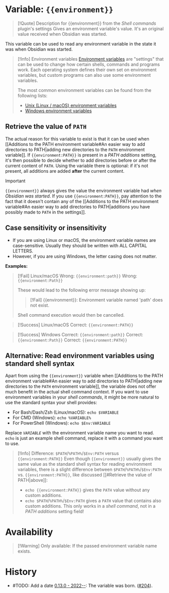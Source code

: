 # Variable: `{{environment}}`
> [!Quote] Description for {{environment}} from the *Shell commands* plugin's settings
> Gives an environment variable's value. It's an original value received when Obsidian was started.

This variable can be used to read any environment variable in the state it was when Obsidian was started.

> [!Info] Environment variables
> [Environment variables](https://en.wikipedia.org/wiki/Environment_variable) are "settings" that can be used to change how certain shells, commands and programs work. Each operating system defines their own set on environment variables, but custom programs can also use some environment variables.
> 
> The most common environment variables can be found from the following lists:
> - [Unix (Linux / macOS) environment variables](https://en.wikipedia.org/wiki/Environment_variable#Unix_2)
> - [Windows environment variables](https://en.wikipedia.org/wiki/Environment_variable#Windows)

## Retrieve the value of `PATH`
The actual reason for this variable to exist is that it can be used when [[Additions to the PATH environment variable#An easier way to add directories to PATH|adding new directories to the `PATH` environment variable]]. If `{{environment:PATH}}` is present in a *PATH additions* setting, it's then possible to decide whether to add directories before or after the current content of `PATH`. Using the variable there is optional: if it's not present, all additions are added **after** the current content.

> [!Important]
> `{{environment}}` always gives the value the environment variable had *when Obsidian was started*. If you use `{{environment:PATH}}`, pay attention to the fact that it doesn't contain any of the [[Additions to the PATH environment variable#An easier way to add directories to PATH|additions you have possibly made to `PATH` in the settings]].

## Case sensitivity or insensitivity
- If you are using Linux or macOS, the environment variable names are case-sensitive. Usually they should be written with ALL CAPITAL LETTERS.
- However, if you are using Windows, the letter casing does not matter.

**Examples:**
> [!Fail] Linux/macOS
> Wrong: `{{environment:path}}`
> Wrong: `{{environment:Path}}`
> 
> These would lead to the following error message showing up: 
> > [!Fail] {{environment}}: Environment variable named 'path' does not exist.
> 
> Shell command execution would then be cancelled.

> [!Success] Linux/macOS
> Correct: `{{environment:PATH}}`

> [!Success] Windows
> Correct: `{{environment:path}}`
> Correct: `{{environment:Path}}`
> Correct: `{{environment:PATH}}`

## Alternative: Read environment variables using standard shell syntax
Apart from using the `{{environment}}` variable when [[Additions to the PATH environment variable#An easier way to add directories to PATH|adding new directories to the `PATH` environment variable]], the variable does not offer much benefit in the actual shell command context. If you want to use environment variables in your *shell commands*, it might be more natural to use the standard syntax your shell provides:
- For Bash/Dash/Zsh (Linux/macOS): `echo $VARIABLE`
- For CMD (Windows): `echo %VARIABLE%`
- For PowerShell (Windows): `echo $Env:VARIABLE`

Replace *`VARIABLE`* with the environment variable name you want to read. `echo` is just an example shell command, replace it with a command you want to use.

> [!Info] Difference: `$PATH`/`%PATH%`/`$Env:PATH` versus `{{environment:PATH}}`
> Even though `{{environment}}` usually gives the same value as the standard shell syntax for reading environment variables, there is a slight difference between `$PATH`/`%PATH%`/`$Env:PATH` vs. `{{environment:PATH}}`, like discussed [[#Retrieve the value of PATH|above]]:
> - `echo {{environment:PATH}}` gives the `PATH` value without any custom additions.
> - `echo $PATH`/`%PATH%`/`$Env:PATH` gives a `PATH` value that contains also custom additions. This only works in a *shell command*, not in a *PATH additions* setting field!

# Availability
> [!Warning] Only available:
> If the passed environment variable name exists.


# History
- #TODO: Add a date [0.13.0 - 2022--](https://github.com/Taitava/obsidian-shellcommands/blob/main/CHANGELOG.md#00---2022--): The variable was born. ([#204](https://github.com/Taitava/obsidian-shellcommands/issues/#204)).